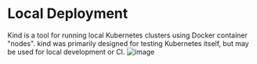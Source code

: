 # Local Deployment


Kind is a tool for running local Kubernetes clusters using Docker container "nodes". kind was primarily designed for testing Kubernetes itself, but may be used for local development or CI.
![image](https://user-images.githubusercontent.com/23049337/221374876-e86af9d0-9249-4242-a144-7e517ef49c86.png)
